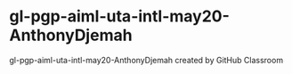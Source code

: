 # gl-pgp-aiml-uta-intl-may20-AnthonyDjemah
gl-pgp-aiml-uta-intl-may20-AnthonyDjemah created by GitHub Classroom
